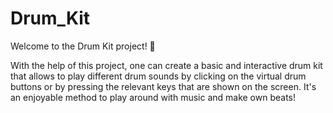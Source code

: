 # Drum_Kit

Welcome to the Drum Kit project! 🥁

With the help of this project, one can create a basic and interactive drum kit that allows to play different drum sounds by clicking on the virtual drum buttons or by pressing the relevant keys that are shown on the screen. It's an enjoyable method to play around with music and make own beats!
 
